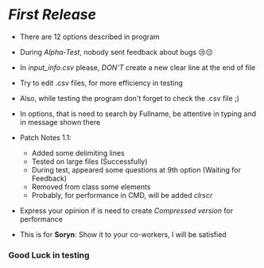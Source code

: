 # _First Release_ 

* There are 12 options described in program
* During _Alpha-Test_, nobody sent feedback about bugs 😢😔
* In _input_info.csv_ please, *DON'T* create a new clear line at the end of file
* Try to edit .csv files, for more efficiency in testing
* Also, while testing the program don't forget to check the .csv file ;)
* In options, that is need to search by Fullname, be attentive in typing and in message shown there
* Patch Notes 1.1:  

    * Added some delimiting lines
    * Tested on large files (Successfully)
    * During test, appeared some questions at 9th option (Waiting for Feedback)
    * Removed from class some elements
    * Probably, for performance in CMD, will be added _clrscr_

* Express your opinion if is need to create _Compressed version_ for performance
* This is for <b>Soryn</b>: Show it to your co-workers, I will be satisfied

### Good Luck in testing 

